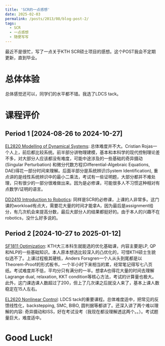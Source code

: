 ```yaml
---
title: 'SCR的一点感想'
date: 2025-02-03
permalink: /posts/2013/08/blog-post-2/
tags:
  - SCR
  - 一点感想
  - 随便写写
---
```


最近不是很忙，写了一点关于KTH SCR硕士项目的感想。这个POST我会不定期更新，直到毕业。

总体体验
======
总体感觉还可以，同学们的水平都不错。我选了LDCS tack。

课程评价
======

Period 1 [2024-08-26 to 2024-10-27]
------
[EL2820 Modelling of Dynamical Systems](https://www.kth.se/student/kurser/kurs/EL2820?l=en): 总体难度并不大。Cristian Rojas一个人上，前后都比较系统。前半部分讲物理建模，基本和本科学的现代控制理论差不多，对大部分人应该都没有难度，可能中途涉及的一些基础的奇异摄动(Singular Perturbation) 和微分代数方程(Differential-Algebraic Equations, DAE)得花一部分时间来理解。后面半部分是系统辨识(System Identification), 重点讲的是线性系统辨识中的最小二乘法，考试有一些证明题，大部分都并不难处理，只有很少的一部分很难做出来。因为是必修课，可能很多人不习惯这种相对有点数学/证明的语言。

[DD2410 Introduction to Robotics](https://www.kth.se/student/kurser/kurs/DD2410?l=en): 同样是SCR的必修课，上课的人非常多。这门课的workload有点大，需要花大量的时间才能拿A，因为最后是assignment给分，有几次机会来提高分数，最后大部分人的结果都挺好的。由于本人的兴趣不在robotics，没什么好多说的。

Period 2 [2024-10-27 to 2025-01-12]
------
[SF1811 Optimization](https://www.kth.se/student/kurser/kurs/SF1811?l=en): KTH大三本科生就能选的优化基础课，内容主要是LP, QP和NLP的一些基础知识。本人原本想选比较深入的凸优化的，可惜KTH硕士生貌似选不了。上课过程极其硬核，Anders Forsgren一个人从头到尾都是以Theorem-Proof的形式板书，一个半小时下来相当的累，经常笔记得写七八页纸。考试难度并不低，平均分只有满分的一半。想拿A也得花大量的时间去理解Lagrange dual, relaxation, KKT condition等核心方法，考试的计算量也极大。此外，这门课选课人数超过了200，但上了几次课之后就没人来了，基本上课人数稳定在15人左右。

[EL2620 Nonlinear Control](https://www.kth.se/student/kurser/kurs/EL2620?l=en): LDCS tack的重要课程。总体难度适中，把常见的反馈线性化，backstepping, SMC, BIBO, 圆判据等都讲了。还深入讲了两个难以理解的内容: 奇异摄动和ISS，好在考试没考（我现在都没理解透这两个。。）。考试题量巨大，难度适中。

Good Luck!
======
